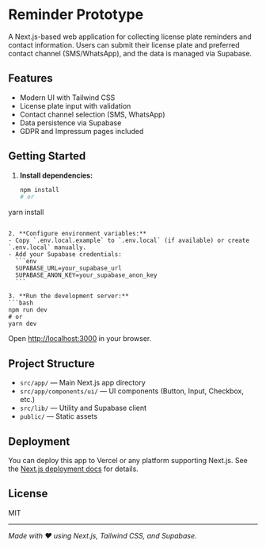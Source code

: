 # Reminder Prototype

A Next.js-based web application for collecting license plate reminders and contact information. Users can submit their license plate and preferred contact channel (SMS/WhatsApp), and the data is managed via Supabase.

## Features
- Modern UI with Tailwind CSS
- License plate input with validation
- Contact channel selection (SMS, WhatsApp)
- Data persistence via Supabase
- GDPR and Impressum pages included

## Getting Started

1. **Install dependencies:**
   ```bash
   npm install
   # or
yarn install
   ```

2. **Configure environment variables:**
   - Copy `.env.local.example` to `.env.local` (if available) or create `.env.local` manually.
   - Add your Supabase credentials:
     ```env
     SUPABASE_URL=your_supabase_url
     SUPABASE_ANON_KEY=your_supabase_anon_key
     ```

3. **Run the development server:**
   ```bash
   npm run dev
   # or
yarn dev
   ```
   Open [http://localhost:3000](http://localhost:3000) in your browser.

## Project Structure
- `src/app/` — Main Next.js app directory
- `src/app/components/ui/` — UI components (Button, Input, Checkbox, etc.)
- `src/lib/` — Utility and Supabase client
- `public/` — Static assets

## Deployment
You can deploy this app to Vercel or any platform supporting Next.js. See the [Next.js deployment docs](https://nextjs.org/docs/app/building-your-application/deploying) for details.

## License
MIT

---

*Made with ❤️ using Next.js, Tailwind CSS, and Supabase.*
